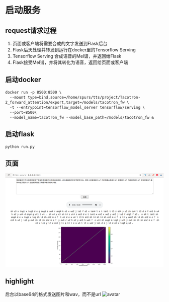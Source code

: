 # 启动服务
## request请求过程
1. 页面或客户端将需要合成的文字发送到Flask后台
2. Flask后天处理并转发到运行在docker里的Tensorflow Serving
3. Tensorflow Serving 合成语音的Mel谱，并返回给Flask
4. Flask接受Mel谱，并将其转化为语音，返回给页面或客户端

## 启动docker
```
docker run -p 8500:8500 \
  --mount type=bind,source=/home/spurs/tts/project/Tacotron-2_forward_attention/export,target=/models/tacotron_fw \
  -t --entrypoint=tensorflow_model_server tensorflow/serving \
  --port=8500\
  --model_name=tacotron_fw --model_base_path=/models/tacotron_fw &

```

## 启动flask
```
python run.py 
```

## 页面
![avatar](/images/website.png)


## highlight
后台以base64的格式发送图片和wav，而不是url
![avatar](https://raw.githubusercontent.com/lturing/tacotronv2_wavernn_chinese/master/images/post_result.png)



